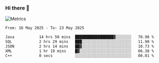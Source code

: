 ### Hi there 👋

![Metrics](https://github.com/radoapx/radoapx/blob/main/github-metrics.svg)

<!--START_SECTION:waka-->

```txt
From: 16 May 2025 - To: 23 May 2025

Java           14 hrs 50 mins  █████████████████▓░░░░░░░   70.98 %
SQL            2 hrs 29 mins   ███░░░░░░░░░░░░░░░░░░░░░░   11.90 %
JSON           2 hrs 14 mins   ██▓░░░░░░░░░░░░░░░░░░░░░░   10.73 %
XML            1 hr 19 mins    █▓░░░░░░░░░░░░░░░░░░░░░░░   06.38 %
C++            0 secs          ░░░░░░░░░░░░░░░░░░░░░░░░░   00.01 %
```

<!--END_SECTION:waka-->

<!--
**radoapx/radoapx** is a ✨ _special_ ✨ repository because its `README.md` (this file) appears on your GitHub profile.

Here are some ideas to get you started:

- 🔭 I’m currently working on ...
- 🌱 I’m currently learning ...
- 👯 I’m looking to collaborate on ...
- 🤔 I’m looking for help with ...
- 💬 Ask me about ...
- 📫 How to reach me: ...
- 😄 Pronouns: ...
- ⚡ Fun fact: ...
-->
